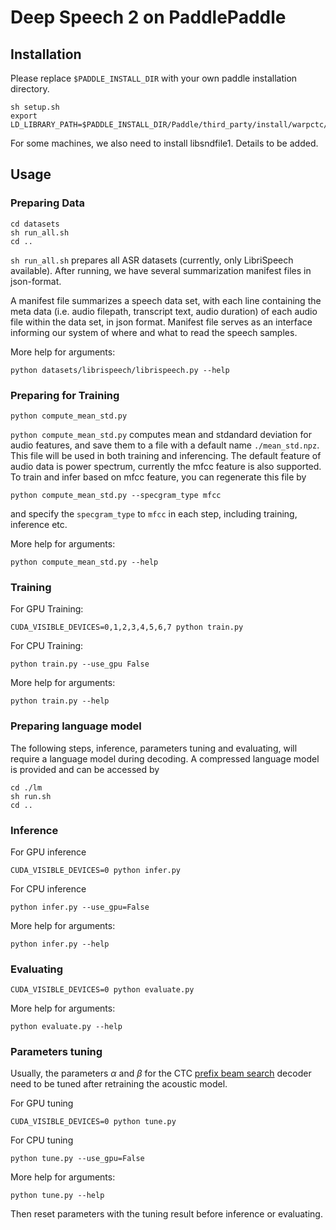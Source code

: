 # Deep Speech 2 on PaddlePaddle

## Installation

Please replace `$PADDLE_INSTALL_DIR` with your own paddle installation directory.

```
sh setup.sh
export LD_LIBRARY_PATH=$PADDLE_INSTALL_DIR/Paddle/third_party/install/warpctc/lib:$LD_LIBRARY_PATH
```

For some machines, we also need to install libsndfile1. Details to be added.

## Usage

### Preparing Data

```
cd datasets
sh run_all.sh
cd ..
```

`sh run_all.sh` prepares all ASR datasets (currently, only LibriSpeech available). After running, we have several summarization manifest files in json-format.

A manifest file summarizes a speech data set, with each line containing the meta data (i.e. audio filepath, transcript text, audio duration) of each audio file within the data set, in json format. Manifest file serves as an interface informing our system of  where and what to read the speech samples.


More help for arguments:

```
python datasets/librispeech/librispeech.py --help
```

### Preparing for Training

```
python compute_mean_std.py
```

`python compute_mean_std.py` computes mean and stdandard deviation for audio features, and save them to a file with a default name `./mean_std.npz`. This file will be used in both training and inferencing. The default feature of audio data is power spectrum, currently the mfcc feature is also supported. To train and infer based on mfcc feature, you can regenerate this file by

```
python compute_mean_std.py --specgram_type mfcc
```

and specify the ```specgram_type``` to ```mfcc``` in each step, including training, inference etc.

More help for arguments:

```
python compute_mean_std.py --help
```

### Training

For GPU Training:

```
CUDA_VISIBLE_DEVICES=0,1,2,3,4,5,6,7 python train.py
```

For CPU Training:

```
python train.py --use_gpu False
```

More help for arguments:

```
python train.py --help
```

### Preparing language model

The following steps, inference, parameters tuning and evaluating, will require a language model during decoding.
A compressed language model is provided and can be accessed by

```
cd ./lm
sh run.sh
cd ..
```

### Inference

For GPU inference

```
CUDA_VISIBLE_DEVICES=0 python infer.py
```

For CPU inference

```
python infer.py --use_gpu=False
```

More help for arguments:

```
python infer.py --help
```

### Evaluating

```
CUDA_VISIBLE_DEVICES=0 python evaluate.py
```

More help for arguments:

```
python evaluate.py --help
```

### Parameters tuning

Usually, the parameters $\alpha$ and $\beta$ for the CTC [prefix beam search](https://arxiv.org/abs/1408.2873) decoder need to be tuned after retraining the acoustic model.

For GPU tuning

```
CUDA_VISIBLE_DEVICES=0 python tune.py
```

For CPU tuning

```
python tune.py --use_gpu=False
```

More help for arguments:

```
python tune.py --help
```

Then reset parameters with the tuning result before inference or evaluating.
